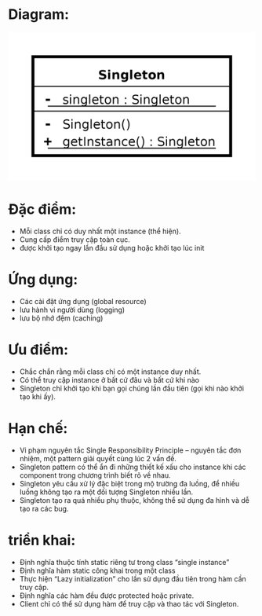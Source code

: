 # Diagram:
<img title="singleton_desgin_pattern_diagram" src="../../imgs/Singleton_UML_class_diagram.png" >

# Đặc điểm:
- Mỗi class chỉ có duy nhất một instance (thể hiện).
- Cung cấp điểm truy cập toàn cục.
- được khởi tạo ngay lần đầu sử dụng hoặc khởi tạo lúc init

# Ứng dụng:
- Các cài đặt ứng dụng (global resource)
- lưu hành vi người dùng (logging)
- lưu bộ nhớ đệm (caching)

# Ưu điểm:
- Chắc chắn rằng mỗi class chỉ có một instance duy nhất.
- Có thể truy cập instance ở bất cứ đâu và bất cứ khi nào
- Singleton chỉ khởi tạo khi bạn gọi chúng lần đầu tiên (gọi khi nào khởi tạo khi ấy).
  
# Hạn chế:
- Vi phạm nguyên tắc Single Responsibility Principle – nguyên tắc đơn nhiệm, một pattern giải quyết cùng lúc 2 vấn đề.
- Singleton pattern có thể ẩn đi những thiết kế xấu cho instance khi các component trong chương trình biết rõ về nhau.
- Singleton yêu cầu xử lý đặc biệt trong mộ trường đa luồng, để nhiều luồng không tạo ra một đối tượng Singleton nhiều lần.
- Singleton tạo ra quá nhiều phụ thuộc, không thể sử dụng đa hình và dễ tạo ra các bug.

# triển khai:
- Định nghĩa thuộc tính static riêng tư trong class “single instance”
- Định nghĩa hàm static công khai trong một class
- Thực hiện “Lazy initialization” cho lần sử dụng đầu tiên trong hàm cần truy cập.
- Định nghĩa các hàm đều được protected hoặc private.
- Client chỉ có thể sử dụng hàm để truy cập và thao tác với Singleton.